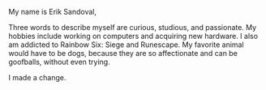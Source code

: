 My name is Erik Sandoval, 

Three words to describe myself are curious, studious, and passionate. My hobbies include working on computers and acquiring new hardware. I also am addicted to Rainbow Six: Siege and Runescape. My favorite animal would have to be dogs, because they are so affectionate and can be goofballs, without even trying. 

I made a change.